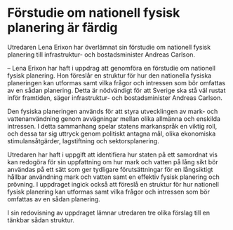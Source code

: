 # Förstudie om nationell fysisk planering är färdig

Utredaren Lena Erixon har överlämnat sin förstudie om nationell fysisk planering till infrastruktur- och bostadsminister Andreas Carlson.

– Lena Erixon har haft i uppdrag att genomföra en förstudie om nationell fysisk planering. Hon föreslår en struktur för hur den nationella fysiska planeringen kan utformas samt vilka frågor och intressen som bör omfattas av en sådan planering. Detta är nödvändigt för att Sverige ska stå väl rustat inför framtiden, säger infrastruktur- och bostadsminister Andreas Carlson.

Den fysiska planeringen används för att styra utvecklingen av mark- och vattenanvändning genom avvägningar mellan olika allmänna och enskilda intressen. I detta sammanhang spelar statens markanspråk en viktig roll, och dessa tar sig uttryck genom politiskt antagna mål, olika ekonomiska stimulansåtgärder, lagstiftning och sektorsplanering.

Utredaren har haft i uppgift att identifiera hur staten på ett samordnat vis kan redogöra för sin uppfattning om hur mark och vatten på lång sikt bör användas på ett sätt som ger tydligare förutsättningar för en långsiktigt hållbar användning mark och vatten samt en effektiv fysisk planering och prövning. I uppdraget ingick också att föreslå en struktur för hur nationell fysisk planering kan utformas samt vilka frågor och intressen som bör omfattas av en sådan planering.

I sin redovisning av uppdraget lämnar utredaren tre olika förslag till en tänkbar sådan struktur.
